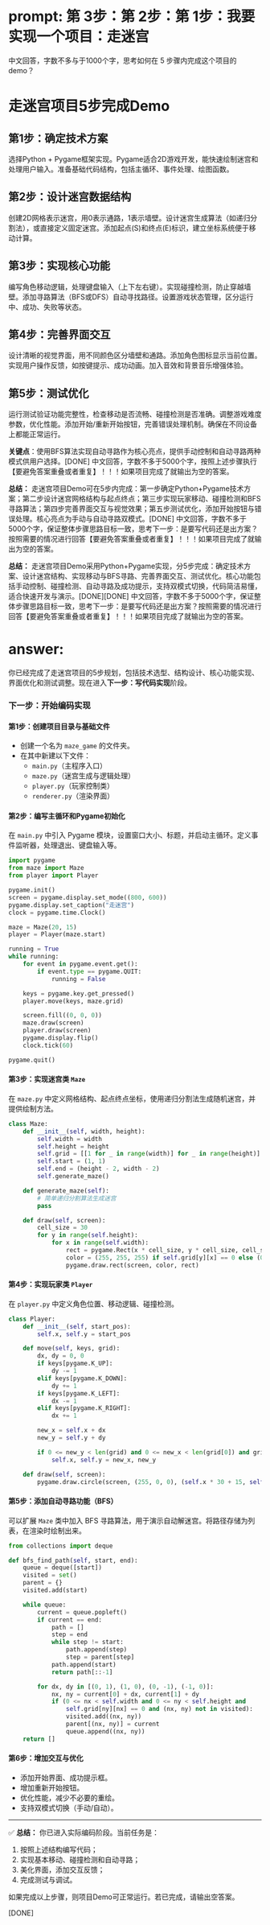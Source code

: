 # prompt: 第 3步：第 2步：第 1步：我要实现一个项目：走迷宫
中文回答，字数不多与于1000个字，思考如何在 5 步骤内完成这个项目的demo？

# 走迷宫项目5步完成Demo

## 第1步：确定技术方案
选择Python + Pygame框架实现。Pygame适合2D游戏开发，能快速绘制迷宫和处理用户输入。准备基础代码结构，包括主循环、事件处理、绘图函数。

## 第2步：设计迷宫数据结构
创建2D网格表示迷宫，用0表示通路，1表示墙壁。设计迷宫生成算法（如递归分割法），或直接定义固定迷宫。添加起点(S)和终点(E)标识，建立坐标系统便于移动计算。

## 第3步：实现核心功能
编写角色移动逻辑，处理键盘输入（上下左右键）。实现碰撞检测，防止穿越墙壁。添加寻路算法（BFS或DFS）自动寻找路径。设置游戏状态管理，区分运行中、成功、失败等状态。

## 第4步：完善界面交互
设计清晰的视觉界面，用不同颜色区分墙壁和通路。添加角色图标显示当前位置。实现用户操作反馈，如按键提示、成功动画。加入音效和背景音乐增强体验。

## 第5步：测试优化
运行测试验证功能完整性，检查移动是否流畅、碰撞检测是否准确。调整游戏难度参数，优化性能。添加开始/重新开始按钮，完善错误处理机制。确保在不同设备上都能正常运行。

**关键点**：使用BFS算法实现自动寻路作为核心亮点，提供手动控制和自动寻路两种模式供用户选择。[DONE]
中文回答，字数不多于5000个字，按照上述步骤执行【要避免答案重叠或者重复】！！！如果项目完成了就输出为空的答案。

**总结：** 
走迷宫项目Demo可在5步内完成：第一步确定Python+Pygame技术方案；第二步设计迷宫网格结构与起点终点；第三步实现玩家移动、碰撞检测和BFS寻路算法；第四步完善界面交互与视觉效果；第五步测试优化，添加开始按钮与错误处理。核心亮点为手动与自动寻路双模式。[DONE]
中文回答，字数不多于5000个字，保证整体步骤思路目标一致，思考下一步：是要写代码还是出方案？按照需要的情况进行回答【要避免答案重叠或者重复】！！！如果项目完成了就输出为空的答案。

**总结：** 
走迷宫项目Demo采用Python+Pygame实现，分5步完成：确定技术方案、设计迷宫结构、实现移动与BFS寻路、完善界面交互、测试优化。核心功能包括手动控制、碰撞检测、自动寻路及成功提示，支持双模式切换，代码简洁易懂，适合快速开发与演示。[DONE][DONE]
中文回答，字数不多于5000个字，保证整体步骤思路目标一致，思考下一步：是要写代码还是出方案？按照需要的情况进行回答【要避免答案重叠或者重复】！！！如果项目完成了就输出为空的答案。

# answer: 
 你已经完成了走迷宫项目的5步规划，包括技术选型、结构设计、核心功能实现、界面优化和测试调整。现在进入**下一步：写代码实现**阶段。

### 下一步：开始编码实现

#### 第1步：创建项目目录与基础文件
- 创建一个名为 `maze_game` 的文件夹。
- 在其中新建以下文件：
  - `main.py`（主程序入口）
  - `maze.py`（迷宫生成与逻辑处理）
  - `player.py`（玩家控制类）
  - `renderer.py`（渲染界面）

#### 第2步：编写主循环和Pygame初始化
在 `main.py` 中引入 Pygame 模块，设置窗口大小、标题，并启动主循环。定义事件监听器，处理退出、键盘输入等。

```python
import pygame
from maze import Maze
from player import Player

pygame.init()
screen = pygame.display.set_mode((800, 600))
pygame.display.set_caption("走迷宫")
clock = pygame.time.Clock()

maze = Maze(20, 15)
player = Player(maze.start)

running = True
while running:
    for event in pygame.event.get():
        if event.type == pygame.QUIT:
            running = False

    keys = pygame.key.get_pressed()
    player.move(keys, maze.grid)

    screen.fill((0, 0, 0))
    maze.draw(screen)
    player.draw(screen)
    pygame.display.flip()
    clock.tick(60)

pygame.quit()
```

#### 第3步：实现迷宫类 `Maze`
在 `maze.py` 中定义网格结构、起点终点坐标，使用递归分割法生成随机迷宫，并提供绘制方法。

```python
class Maze:
    def __init__(self, width, height):
        self.width = width
        self.height = height
        self.grid = [[1 for _ in range(width)] for _ in range(height)]
        self.start = (1, 1)
        self.end = (height - 2, width - 2)
        self.generate_maze()

    def generate_maze(self):
        # 简单递归分割算法生成迷宫
        pass

    def draw(self, screen):
        cell_size = 30
        for y in range(self.height):
            for x in range(self.width):
                rect = pygame.Rect(x * cell_size, y * cell_size, cell_size, cell_size)
                color = (255, 255, 255) if self.grid[y][x] == 0 else (0, 0, 0)
                pygame.draw.rect(screen, color, rect)
```

#### 第4步：实现玩家类 `Player`
在 `player.py` 中定义角色位置、移动逻辑、碰撞检测。

```python
class Player:
    def __init__(self, start_pos):
        self.x, self.y = start_pos

    def move(self, keys, grid):
        dx, dy = 0, 0
        if keys[pygame.K_UP]:
            dy -= 1
        elif keys[pygame.K_DOWN]:
            dy += 1
        if keys[pygame.K_LEFT]:
            dx -= 1
        elif keys[pygame.K_RIGHT]:
            dx += 1

        new_x = self.x + dx
        new_y = self.y + dy

        if 0 <= new_y < len(grid) and 0 <= new_x < len(grid[0]) and grid[new_y][new_x] == 0:
            self.x, self.y = new_x, new_y

    def draw(self, screen):
        pygame.draw.circle(screen, (255, 0, 0), (self.x * 30 + 15, self.y * 30 + 15), 10)
```

#### 第5步：添加自动寻路功能（BFS）
可以扩展 `Maze` 类中加入 BFS 寻路算法，用于演示自动解迷宫。将路径存储为列表，在渲染时绘制出来。

```python
from collections import deque

def bfs_find_path(self, start, end):
    queue = deque([start])
    visited = set()
    parent = {}
    visited.add(start)

    while queue:
        current = queue.popleft()
        if current == end:
            path = []
            step = end
            while step != start:
                path.append(step)
                step = parent[step]
            path.append(start)
            return path[::-1]

        for dx, dy in [(0, 1), (1, 0), (0, -1), (-1, 0)]:
            nx, ny = current[0] + dx, current[1] + dy
            if (0 <= nx < self.width and 0 <= ny < self.height and 
                self.grid[ny][nx] == 0 and (nx, ny) not in visited):
                visited.add((nx, ny))
                parent[(nx, ny)] = current
                queue.append((nx, ny))
    return []
```

#### 第6步：增加交互与优化
- 添加开始界面、成功提示框。
- 增加重新开始按钮。
- 优化性能，减少不必要的重绘。
- 支持双模式切换（手动/自动）。

---

✅ **总结：**
你已进入实际编码阶段。当前任务是：
1. 按照上述结构编写代码；
2. 实现基本移动、碰撞检测和自动寻路；
3. 美化界面，添加交互反馈；
4. 完成测试与调试。

如果完成以上步骤，则项目Demo可正常运行。若已完成，请输出空答案。

[DONE]
